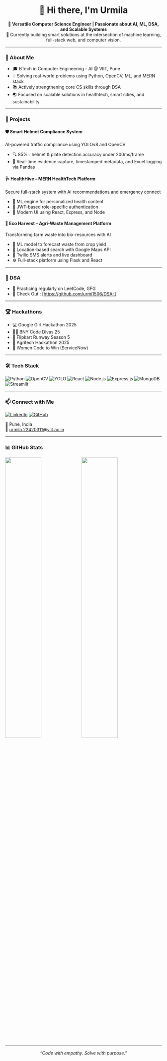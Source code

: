 <h1 align="center">👋 Hi there, I'm Urmila </h1>

<p align="center">
  🚀 <strong>Versatile Computer Science Engineer | Passionate about AI, ML, DSA, and Scalable Systems</strong><br>
  🔭 Currently building smart solutions at the intersection of machine learning, full-stack web, and computer vision.
</p>

---

### 🧠 About Me

- 🎓 BTech in Computer Engineering - AI @ VIIT, Pune 
- 💡 Solving real-world problems using Python, OpenCV, ML, and MERN stack
- 📚 Actively strengthening core CS skills through DSA 
- 🌏 Focused on scalable solutions in healthtech, smart cities, and sustainability

---

### 💼 Projects

#### 🛡️ Smart Helmet Compliance System
AI-powered traffic compliance using YOLOv8 and OpenCV  
- 🔍 85%+ helmet & plate detection accuracy under 200ms/frame  
- 📸 Real-time evidence capture, timestamped metadata, and Excel logging via Pandas 

#### 🩺 HealthHive – MERN HealthTech Platform
Secure full-stack system with AI recommendations and emergency connect  
- 🧬 ML engine for personalized health content  
- 🔐 JWT-based role-specific authentication  
- 🎨 Modern UI using React, Express, and Node

#### 🌱 Eco Harvest – Agri-Waste Management Platform
Transforming farm waste into bio-resources with AI  
- 🌾 ML model to forecast waste from crop yield  
- 🧭 Location-based search with Google Maps API  
- 💬 Twilio SMS alerts and live dashboard  
- ⚙️ Full-stack platform using Flask and React

---

### 📘 DSA 

- 🧠 Practicing regularly on LeetCode, GFG
- 📁 Check Out : [https://github.com/urmi1506/DSA-]

---

### 🏆 Hackathons 

- 💻 Google Girl Hackathon 2025  
- 👩‍💻 BNY Code Divas 25 
- 🚀 Flipkart Runway Season 5  
- 🌾 Agritech Hackathon 2025  
- 🔧 Women Code to Win (ServiceNow)  

---

### 🛠 Tech Stack

![Python](https://img.shields.io/badge/Python-3776AB?style=flat-square&logo=python&logoColor=white)
![OpenCV](https://img.shields.io/badge/OpenCV-5C3EE8?style=flat-square&logo=opencv&logoColor=white)
![YOLO](https://img.shields.io/badge/YOLOv8-FF4088?style=flat-square)
![React](https://img.shields.io/badge/React-61DAFB?style=flat-square&logo=react&logoColor=black)
![Node.js](https://img.shields.io/badge/Node.js-339933?style=flat-square&logo=node.js&logoColor=white)
![Express.js](https://img.shields.io/badge/Express.js-000000?style=flat-square&logo=express&logoColor=white)
![MongoDB](https://img.shields.io/badge/MongoDB-47A248?style=flat-square&logo=mongodb&logoColor=white)
![Streamlit](https://img.shields.io/badge/Streamlit-FF4B4B?style=flat-square&logo=streamlit&logoColor=white)

---

### 📫 Connect with Me

[![LinkedIn](https://img.shields.io/badge/LinkedIn-0077B5?style=flat-square&logo=linkedin&logoColor=white)](https://www.linkedin.com/in/urmila-awasarmal-8ba1301a1)
[![GitHub](https://img.shields.io/badge/GitHub-181717?style=flat-square&logo=github&logoColor=white)](https://github.com/urmi1506)

📍 Pune, India  
📧 urmila.22420311@viit.ac.in

---

### 📊 GitHub Stats

<p align="left">
  <img src="https://github-readme-stats.vercel.app/api?username=urmi1506&show_icons=true&theme=tokyonight" width="48%"/>
  <img src="https://github-readme-streak-stats.herokuapp.com/?user=urmi1506&theme=tokyonight" width="48%"/>
</p>

---

<p align="center"><em>“Code with empathy. Solve with purpose.”</em></p>
